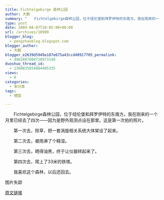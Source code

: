 ```yaml
---
title: Fichtelgebirge 森林公园
author: 大鹏
summary: "　　Fichtelgebirge森林公园，位于纽伦堡和拜罗伊特的东南方。我在刚来的一个月里已经去了四次——因为是野外观测点设在那里。这是第一次拍的照片。"
type: post
date: 2009-08-07T20:05:00+00:00
url: /archives/10909
blogger_blog:
  - pengzhaoblog.blogspot.com
blogger_author:
  - 大鹏
blogger_e2639d5949a187e675a43ccd40917705_permalink:
  - 4962807604728973148
duoshuo_thread_id:
  - 1360835854884405335
views:
  - 9
categories:
  - 未分类
tags:
  - 德国

---
```

　　Fichtelgebirge森林公园，位于纽伦堡和拜罗伊特的东南方。我在刚来的一个月里已经去了四次——因为是野外观测点设在那里。这是第一次拍的照片。
  
　　第一次去，除草，把一套涡旋相关系统大体架设了起来。
  
　　第二次去，被雨淋了个精湿。
  
　　第三次去，晒得油黑，终于让仪器转起来了。
  
　　第四次去，爬上了33米的铁塔。
  
　　我喜欢这个森林，以后还回去。
  
图片失踪

[原文链接](http://dapengde.com/archives/10909)

